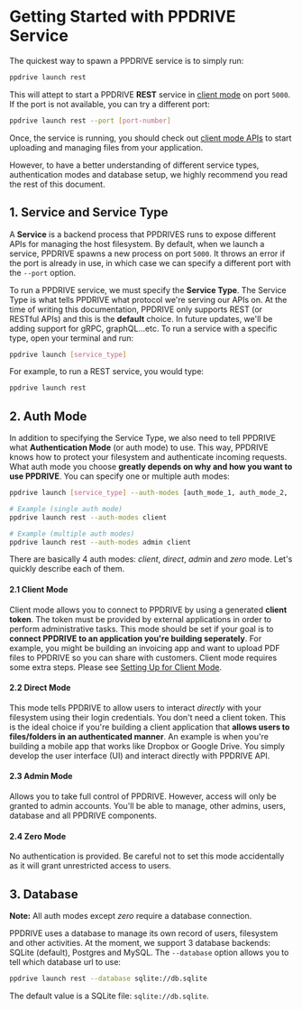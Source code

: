 # Getting Started with PPDRIVE Service
The quickest way to spawn a PPDRIVE service is to simply run:
```sh
ppdrive launch rest
```
This will attept to start a PPDRIVE **REST** service in [client mode](#21-client-mode) on port `5000`. If the port is not available, you can try a different port:
```sh
ppdrive launch rest --port [port-number]
```

Once, the service is running, you should check out [client mode APIs](/docs/apis/rest/CLIENT.MD) to start uploading and managing files from your application.

However, to have a better understanding of different service types, authentication modes and database setup, we highly recommend you read the rest of this document.


## 1. Service and Service Type
A **Service** is a backend process that PPDRIVES runs to expose different APIs for managing the host filesystem. By default, when we launch a service, PPDRIVE spawns a new process on port `5000`. It throws an error if the port is already in use, in which case we can specify a different port with the `--port` option. 

To run a PPDRIVE service, we must specify the **Service Type**. The Service Type is what tells PPDRIVE what protocol we're serving our APIs on. At the time of writing this documentation, PPDRIVE only supports REST (or RESTful APIs) and this is the **default** choice. In future updates, we'll be adding support for gRPC, graphQL...etc. To run a service with a specific type, open your terminal and run:
```sh
ppdrive launch [service_type]
```

For example, to run a REST service, you would type:
```sh
ppdrive launch rest
```

## 2. Auth Mode
In addition to specifying the Service Type, we also need to tell PPDRIVE what **Authentication Mode** (or auth mode) to use. This way, PPDRIVE knows how to protect your filesystem and authenticate incoming requests. What auth mode you choose **greatly depends on why and how you want to use PPDRIVE**. You can specify one or multiple auth modes:
```sh
ppdrive launch [service_type] --auth-modes [auth_mode_1, auth_mode_2, ...]

# Example (single auth mode)
ppdrive launch rest --auth-modes client

# Example (multiple auth modes)
ppdrive launch rest --auth-modes admin client
```
There are basically 4 auth modes: _client_, _direct_, _admin_ and _zero_ mode. Let's quickly describe each of them. 

#### 2.1 Client Mode
Client mode allows you to connect to PPDRIVE by using a generated **client token**. The token must be provided by external applications in order to perform administrative tasks. This mode should be set if your goal is to **connect PPDRIVE to an application you're building seperately**. For example, you might be building an invoicing app and want to upload PDF files to PPDRIVE so you can share with customers. Client mode requires some extra steps. Please see [Setting Up for Client Mode](#setting-up-for-client-mode).

#### 2.2 Direct Mode
This mode tells PPDRIVE to allow users to interact _directly_ with your filesystem using their login credentials. You don't need a client token. This is the ideal choice if you're building a client application that **allows users to files/folders in an authenticated manner**. An example is when you're building a mobile app that works like Dropbox or Google Drive. You simply develop the user interface (UI) and interact directly with PPDRIVE API.

#### 2.3 Admin Mode
Allows you to take full control of PPDRIVE. However, access will only be granted to admin accounts. You'll be able to manage, other admins, users, database and all PPDRIVE components. 

#### 2.4 Zero Mode
No authentication is provided. Be careful not to set this mode accidentally as it will grant unrestricted access to users.


## 3. Database
**Note:** All auth modes except _zero_ require a database connection.

PPDRIVE uses a database to manage its own record of users, filesystem and other activities. At the moment, we support 3 database backends: SQLite (default), Postgres and MySQL. The `--database` option allows you to tell which database url to use:
```sh
ppdrive launch rest --database sqlite://db.sqlite
```

The default value is a SQLite file: `sqlite://db.sqlite`.